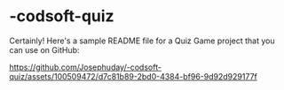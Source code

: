 # -codsoft-quiz
Certainly! Here's a sample README file for a Quiz Game project that you can use on GitHub:



https://github.com/Josephuday/-codsoft-quiz/assets/100509472/d7c81b89-2bd0-4384-bf96-9d92d929177f

